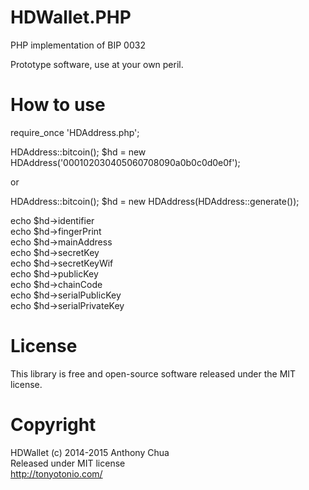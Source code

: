 HDWallet.PHP
============

PHP implementation of BIP 0032 

Prototype software, use at your own peril.

# How to use


require_once 'HDAddress.php';  
  
  
HDAddress::bitcoin();
$hd = new HDAddress('000102030405060708090a0b0c0d0e0f');
  
or
  
HDAddress::bitcoin();
$hd = new HDAddress(HDAddress::generate());


echo $hd->identifier  
echo $hd->fingerPrint    
echo $hd->mainAddress  
echo $hd->secretKey  
echo $hd->secretKeyWif  
echo $hd->publicKey  
echo $hd->chainCode  
echo $hd->serialPublicKey  
echo $hd->serialPrivateKey  


# License

This library is free and open-source software released under the MIT
license.

# Copyright

HDWallet (c) 2014-2015 Anthony Chua  
Released under MIT license  
http://tonyotonio.com/
